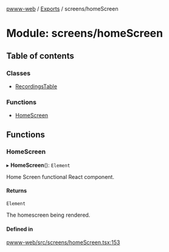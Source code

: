 [pwww-web](../devdocs.md) / [Exports](../devdocs.md) / screens/homeScreen

# Module: screens/homeScreen

## Table of contents

### Classes

- [RecordingsTable](../classes/screens_homeScreen.RecordingsTable.md)

### Functions

- [HomeScreen](screens_homeScreen.md#homescreen)

## Functions

### HomeScreen

▸ **HomeScreen**(): `Element`

Home Screen functional React component.

#### Returns

`Element`

The homescreen being rendered.

#### Defined in

[pwww-web/src/screens/homeScreen.tsx:153](https://github.com/barjin/pw-web/blob/3b77b1a/pwww-web/src/screens/homeScreen.tsx#L153)
